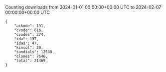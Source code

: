 
Counting downloads from 2024-01-01 00:00:00+00:00 UTC to 2024-02-07 00:00:00+00:00 UTC

```
{
    "arkode": 131,
    "cvode": 616,
    "cvodes": 274,
    "ida": 137,
    "idas": 47,
    "kinsol": 30,
    "sundials": 12588,
    "clones": 7646,
    "total": 21469
}
```
